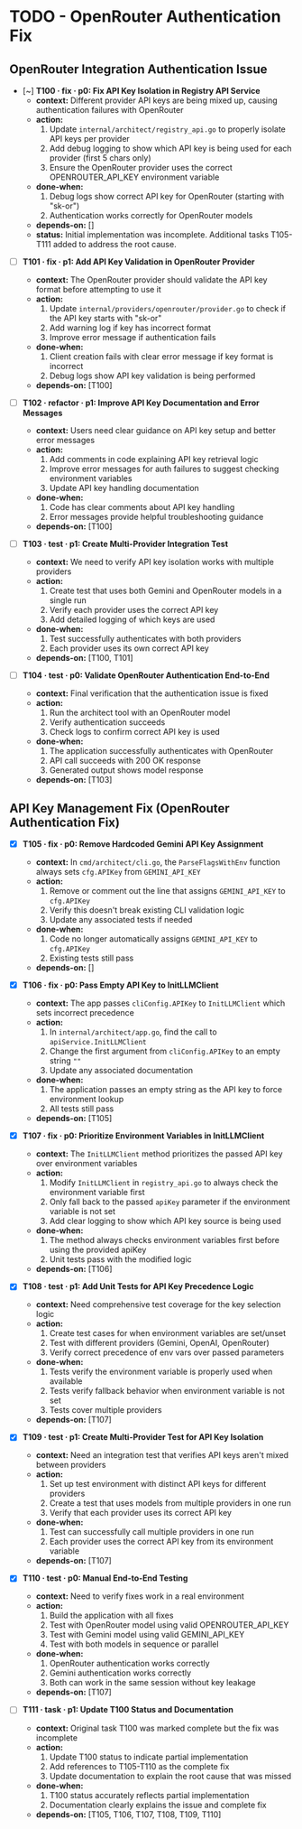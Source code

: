 # TODO - OpenRouter Authentication Fix

## OpenRouter Integration Authentication Issue

- [~] **T100 · fix · p0: Fix API Key Isolation in Registry API Service**
    - **context:** Different provider API keys are being mixed up, causing authentication failures with OpenRouter
    - **action:**
        1. Update `internal/architect/registry_api.go` to properly isolate API keys per provider
        2. Add debug logging to show which API key is being used for each provider (first 5 chars only)
        3. Ensure the OpenRouter provider uses the correct OPENROUTER_API_KEY environment variable
    - **done-when:**
        1. Debug logs show correct API key for OpenRouter (starting with "sk-or")
        2. Authentication works correctly for OpenRouter models
    - **depends-on:** []
    - **status:** Initial implementation was incomplete. Additional tasks T105-T111 added to address the root cause.

- [ ] **T101 · fix · p1: Add API Key Validation in OpenRouter Provider**
    - **context:** The OpenRouter provider should validate the API key format before attempting to use it
    - **action:**
        1. Update `internal/providers/openrouter/provider.go` to check if the API key starts with "sk-or"
        2. Add warning log if key has incorrect format
        3. Improve error message if authentication fails
    - **done-when:**
        1. Client creation fails with clear error message if key format is incorrect
        2. Debug logs show API key validation is being performed
    - **depends-on:** [T100]

- [ ] **T102 · refactor · p1: Improve API Key Documentation and Error Messages**
    - **context:** Users need clear guidance on API key setup and better error messages
    - **action:**
        1. Add comments in code explaining API key retrieval logic
        2. Improve error messages for auth failures to suggest checking environment variables
        3. Update API key handling documentation
    - **done-when:**
        1. Code has clear comments about API key handling
        2. Error messages provide helpful troubleshooting guidance
    - **depends-on:** [T100]

- [ ] **T103 · test · p1: Create Multi-Provider Integration Test**
    - **context:** We need to verify API key isolation works with multiple providers
    - **action:**
        1. Create test that uses both Gemini and OpenRouter models in a single run
        2. Verify each provider uses the correct API key
        3. Add detailed logging of which keys are used
    - **done-when:**
        1. Test successfully authenticates with both providers
        2. Each provider uses its own correct API key
    - **depends-on:** [T100, T101]

- [ ] **T104 · test · p0: Validate OpenRouter Authentication End-to-End**
    - **context:** Final verification that the authentication issue is fixed
    - **action:**
        1. Run the architect tool with an OpenRouter model
        2. Verify authentication succeeds
        3. Check logs to confirm correct API key is used
    - **done-when:**
        1. The application successfully authenticates with OpenRouter
        2. API call succeeds with 200 OK response
        3. Generated output shows model response
    - **depends-on:** [T103]

## API Key Management Fix (OpenRouter Authentication Fix)

- [x] **T105 · fix · p0: Remove Hardcoded Gemini API Key Assignment**
    - **context:** In `cmd/architect/cli.go`, the `ParseFlagsWithEnv` function always sets `cfg.APIKey` from `GEMINI_API_KEY`
    - **action:**
        1. Remove or comment out the line that assigns `GEMINI_API_KEY` to `cfg.APIKey`
        2. Verify this doesn't break existing CLI validation logic
        3. Update any associated tests if needed
    - **done-when:**
        1. Code no longer automatically assigns `GEMINI_API_KEY` to `cfg.APIKey`
        2. Existing tests still pass
    - **depends-on:** []

- [x] **T106 · fix · p0: Pass Empty API Key to InitLLMClient**
    - **context:** The app passes `cliConfig.APIKey` to `InitLLMClient` which sets incorrect precedence
    - **action:**
        1. In `internal/architect/app.go`, find the call to `apiService.InitLLMClient`
        2. Change the first argument from `cliConfig.APIKey` to an empty string `""`
        3. Update any associated documentation
    - **done-when:**
        1. The application passes an empty string as the API key to force environment lookup
        2. All tests still pass
    - **depends-on:** [T105]

- [x] **T107 · fix · p0: Prioritize Environment Variables in InitLLMClient**
    - **context:** The `InitLLMClient` method prioritizes the passed API key over environment variables
    - **action:**
        1. Modify `InitLLMClient` in `registry_api.go` to always check the environment variable first
        2. Only fall back to the passed `apiKey` parameter if the environment variable is not set
        3. Add clear logging to show which API key source is being used
    - **done-when:**
        1. The method always checks environment variables first before using the provided apiKey
        2. Unit tests pass with the modified logic
    - **depends-on:** [T106]

- [x] **T108 · test · p1: Add Unit Tests for API Key Precedence Logic**
    - **context:** Need comprehensive test coverage for the key selection logic
    - **action:**
        1. Create test cases for when environment variables are set/unset
        2. Test with different providers (Gemini, OpenAI, OpenRouter)
        3. Verify correct precedence of env vars over passed parameters
    - **done-when:**
        1. Tests verify the environment variable is properly used when available
        2. Tests verify fallback behavior when environment variable is not set
        3. Tests cover multiple providers
    - **depends-on:** [T107]

- [x] **T109 · test · p1: Create Multi-Provider Test for API Key Isolation**
    - **context:** Need an integration test that verifies API keys aren't mixed between providers
    - **action:**
        1. Set up test environment with distinct API keys for different providers
        2. Create a test that uses models from multiple providers in one run
        3. Verify that each provider uses its correct API key
    - **done-when:**
        1. Test can successfully call multiple providers in one run
        2. Each provider uses the correct API key from its environment variable
    - **depends-on:** [T107]

- [x] **T110 · test · p0: Manual End-to-End Testing**
    - **context:** Need to verify fixes work in a real environment
    - **action:**
        1. Build the application with all fixes
        2. Test with OpenRouter model using valid OPENROUTER_API_KEY
        3. Test with Gemini model using valid GEMINI_API_KEY
        4. Test with both models in sequence or parallel
    - **done-when:**
        1. OpenRouter authentication works correctly
        2. Gemini authentication works correctly
        3. Both can work in the same session without key leakage
    - **depends-on:** [T107]

- [ ] **T111 · task · p1: Update T100 Status and Documentation**
    - **context:** Original task T100 was marked complete but the fix was incomplete
    - **action:**
        1. Update T100 status to indicate partial implementation
        2. Add references to T105-T110 as the complete fix
        3. Update documentation to explain the root cause that was missed
    - **done-when:**
        1. T100 status accurately reflects partial implementation
        2. Documentation clearly explains the issue and complete fix
    - **depends-on:** [T105, T106, T107, T108, T109, T110]
